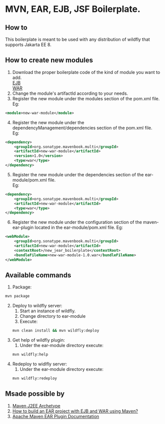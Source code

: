 # MVN, EAR, EJB, JSF Boilerplate.

## How to  
This boilerplate is meant to be used with any distribution of wildfly that supports Jakarta EE 8.
## How to create new modules
1. Download the proper boilerplate code of the kind of module you want to add.  
[EJB](https://github.com/migonos01454f/jejb-boilerplate)  
[WAR](https://github.com/migonos01454f/jwar-boilerplate)  
2. Change the module's artifactId according to your needs.
3. Register the new module under the modules section of the pom.xml file.  
Eg:  
```xml
<module>new-war-module</module>
```
4. Register the new module under the dependencyManagement/dependencies section of the pom.xml file.  
Eg:  
```xml
<dependency>
	<groupId>org.sonatype.mavenbook.multi</groupId>
	<artifactId>new-war-module</artifactId>
	<version>1.0</version>
	<type>war</type>
</dependency>
```
5. Register the new module under the dependencies section of the ear-module/pom.xml file.  
Eg:  
```xml
<dependency>
	<groupId>org.sonatype.mavenbook.multi</groupId>
	<artifactId>new-war-module</artifactId>
	<type>war</type>
</dependency>
```
6. Register the new module under the configuration section of the maven-ear-plugin located in the ear-module/pom.xml file.
Eg:  
```xml
<webModule>
	<groupId>org.sonatype.mavenbook.multi</groupId>
	<artifactId>new-war-module</artifactId>
	<contextRoot>/new_jear_boilerplate</contextRoot>
	<bundleFileName>new-war-module-1.0.war</bundleFileName>
</webModule>
```

## Available commands  
1. Package:  
```bash
mvn package
```
2. Deploy to wildfly server:
	1. Start an instance of wildfly.
	2. Change directory to ear-module
	3. Execute:
	```bash
	mvn clean install && mvn wildfly:deploy
	```
3. Get help of wildfly plugin:
	1. Under the ear-module directory execute:
	```bash
	mvn wildfly:help
	```
4. Redeploy to widlfly server:
	1. Under the ear-module directory execute:  
	```bash
	mvn wildfly:redeploy
	```
	
## Msade possible by 
1. [Maven J2EE Archetype](https://pastebin.com/raw/TLTFh9aW)
2. [How to build an EAR project with EJB and WAR using Maven?](https://stackoverflow.com/questions/32990664/how-to-build-an-ear-project-with-ejb-and-war-using-maven)
3. [Apache Maven EAR Plugin Documentation](https://maven.apache.org/plugins/maven-ear-plugin/index.html)

